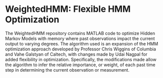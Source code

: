 # WeightedHMM: Flexible HMM Optimization
The WeightedHMM repository contains MATLAB code to optimize Hidden Markov Models with memory where past observations impact the current output to varying degrees. The algorithm used is an expansion of the HMM optimization approach developed by Professor Chris Wiggins of Columbia and Vahe Galstyan of Caltech, with changes made by Udai Nagpal for added flexibility in optimization. Specifically, the modifications made allow the algorithm to infer the relative importance, or weight, of each past time step in determining the current observation or measurement.
